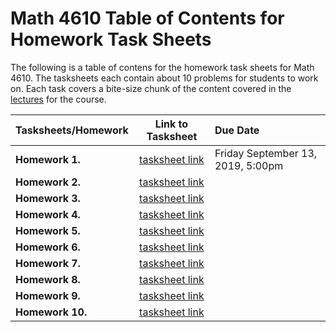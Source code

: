 # Math 4610 Table of Contents for Homework Task Sheets

The following is a table of contens for the homework task sheets for Math 4610.
The tasksheets each contain about 10 problems for students to work on. Each
task covers a bite-size chunk of the content covered in the
[lectures](https://jvkoebbe.github.io/math4610/lectures/toc_lectures) for the
course.

  | Tasksheets/Homework | Link to Tasksheet | Due Date |
  | ------------------- | :---------------: | :------- |
  | **Homework 1.** | [tasksheet link](https://jvkoebbe.github.io/math4610/tasksheets/html/tasksheet_01.html) | Friday September 13, 2019, 5:00pm |
  | **Homework 2.** | [tasksheet link](https://jvkoebbe.github.io/math4610/tasksheets/html/tasksheet_02.html) |
  | **Homework 3.** | [tasksheet link](https://jvkoebbe.github.io/math4610/tasksheets/html/tasksheet_03.html) |
  | **Homework 4.** | [tasksheet link](https://jvkoebbe.github.io/math4610/tasksheets/html/tasksheet_04.html) |
  | **Homework 5.** | [tasksheet link](https://jvkoebbe.github.io/math4610/tasksheets/html/tasksheet_05.html) |
  | **Homework 6.** | [tasksheet link](https://jvkoebbe.github.io/math4610/tasksheets/html/tasksheet_06.html) |
  | **Homework 7.** | [tasksheet link](https://jvkoebbe.github.io/math4610/tasksheets/html/tasksheet_07.html) |
  | **Homework 8.** | [tasksheet link](https://jvkoebbe.github.io/math4610/tasksheets/html/tasksheet_08.html) |
  | **Homework 9.** | [tasksheet link](https://jvkoebbe.github.io/math4610/tasksheets/html/tasksheet_09.html) |
  | **Homework 10.** | [tasksheet link](https://jvkoebbe.github.io/math4610/tasksheets/html/tasksheet_10.html) |

